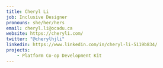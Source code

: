 ```yaml
---
title: Cheryl Li
job: Inclusive Designer
pronouns: she/her/hers
email: cheryl.li@ocadu.ca
website: https://cheryli.com/
twitter: "@cherylhjli"
linkedin: https://www.linkedin.com/in/cheryl-li-5119b834/
projects:
    - Platform Co-op Development Kit
---
```

